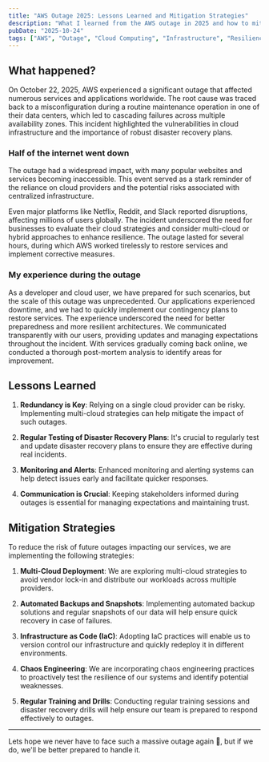 ```yaml
---
title: "AWS Outage 2025: Lessons Learned and Mitigation Strategies"
description: "What I learned from the AWS outage in 2025 and how to mitigate similar risks in the future."
pubDate: "2025-10-24"
tags: ["AWS", "Outage", "Cloud Computing", "Infrastructure", "Resilience"]
---
```


## What happened?

On October 22, 2025, AWS experienced a significant outage that affected numerous services and applications worldwide. The root cause was traced back to a misconfiguration during a routine maintenance operation in one of their data centers, which led to cascading failures across multiple availability zones. This incident highlighted the vulnerabilities in cloud infrastructure and the importance of robust disaster recovery plans.

### Half of the internet went down

The outage had a widespread impact, with many popular websites and services becoming inaccessible. This event served as a stark reminder of the reliance on cloud providers and the potential risks associated with centralized infrastructure.

Even major platforms like Netflix, Reddit, and Slack reported disruptions, affecting millions of users globally. The incident underscored the need for businesses to evaluate their cloud strategies and consider multi-cloud or hybrid approaches to enhance resilience. The outage lasted for several hours, during which AWS worked tirelessly to restore services and implement corrective measures.

### My experience during the outage

As a developer and cloud user, we have prepared for such scenarios, but the scale of this outage was unprecedented. Our applications experienced downtime, and we had to quickly implement our contingency plans to restore services. The experience underscored the need for better preparedness and more resilient architectures. We communicated transparently with our users, providing updates and managing expectations throughout the incident. With services gradually coming back online, we conducted a thorough post-mortem analysis to identify areas for improvement.

## Lessons Learned

1. **Redundancy is Key**: Relying on a single cloud provider can be risky. Implementing multi-cloud strategies can help mitigate the impact of such outages.

2. **Regular Testing of Disaster Recovery Plans**: It's crucial to regularly test and update disaster recovery plans to ensure they are effective during real incidents.

3. **Monitoring and Alerts**: Enhanced monitoring and alerting systems can help detect issues early and facilitate quicker responses.

4. **Communication is Crucial**: Keeping stakeholders informed during outages is essential for managing expectations and maintaining trust.

## Mitigation Strategies

To reduce the risk of future outages impacting our services, we are implementing the following strategies:

1. **Multi-Cloud Deployment**: We are exploring multi-cloud strategies to avoid vendor lock-in and distribute our workloads across multiple providers.

2. **Automated Backups and Snapshots**: Implementing automated backup solutions and regular snapshots of our data will help ensure quick recovery in case of failures.

3. **Infrastructure as Code (IaC)**: Adopting IaC practices will enable us to version control our infrastructure and quickly redeploy it in different environments.

4. **Chaos Engineering**: We are incorporating chaos engineering practices to proactively test the resilience of our systems and identify potential weaknesses.

5. **Regular Training and Drills**: Conducting regular training sessions and disaster recovery drills will help ensure our team is prepared to respond effectively to outages.

---

Lets hope we never have to face such a massive outage again 🤞, but if we do, we'll be better prepared to handle it. 